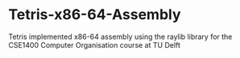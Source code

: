 # Tetris-x86-64-Assembly
Tetris implemented x86-64 assembly using the raylib library for the CSE1400 Computer Organisation course at TU Delft
